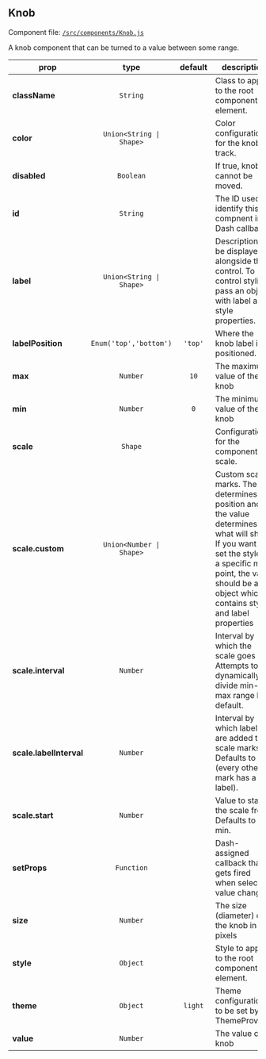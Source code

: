 
## Knob

Component file: [`/src/components/Knob.js`](/src/components/Knob.react.js)

A knob component that can be turned
to a value between some range.

prop | type | default | description
---- | :----: | :-------: | -----------
**className** | `String` |  | Class to apply to the root component element.
**color** | `Union<String \| Shape>` |  | Color configuration for the knob's track.
**disabled** | `Boolean` |  | If true, knob cannot be moved.
**id** | `String` |  | The ID used to identify this compnent in Dash callbacks
**label** | `Union<String \| Shape>` |  | Description to be displayed alongside the control. To control styling, pass an object with label and style properties.
**labelPosition** | `Enum('top','bottom')` | `'top'` | Where the knob label is positioned.
**max** | `Number` | `10` | The maximum value of the knob
**min** | `Number` | `0` | The minimum value of the knob
**scale** | `Shape` |  | Configuration for the component scale.
**scale.custom** | `Union<Number \| Shape>` |  | Custom scale marks. The key determines the position and the value determines what will show. If you want to set the style of a specific mark point, the value should be an object which contains style and label properties
**scale.interval** | `Number` |  | Interval by which the scale goes up. Attempts to dynamically divide min-max range by default.
**scale.labelInterval** | `Number` |  | Interval by which labels are added to scale marks. Defaults to 2 (every other mark has a label).
**scale.start** | `Number` |  | Value to start the scale from. Defaults to min.
**setProps** | `Function` |  | Dash-assigned callback that gets fired when selected value changes.
**size** | `Number` |  | The size (diameter) of the knob in pixels
**style** | `Object` |  | Style to apply to the root component element.
**theme** | `Object` | `light` | Theme configuration to be set by a ThemeProvider
**value** | `Number` |  | The value of knob
